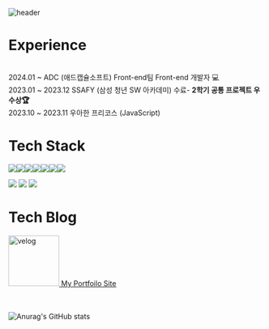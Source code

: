 ![header](https://capsule-render.vercel.app/api?type=waving&color=gradient&height=85&animation=fadeIn&section=footer&text=JaeHwan&fontAlign=85&fontSize=50)

<h1>Experience</h1> <br/>
2024.01 ~ ADC (애드캡슐소프트) Front-end팀 Front-end 개발자 💻 <br/>
2023.01 ~ 2023.12 SSAFY (삼성 청년 SW 아카데미) 수료- <b>2학기 공통 프로젝트 우수상🏆</b><br/>
2023.10 ~ 2023.11 우아한 프리코스 (JavaScript)

<h1>Tech Stack</h1>
<div style="display: flex;">
  <img src="https://img.shields.io/badge/javascript-F7DF1E?style=flat&logo=javascript&logoColor=white"/>
  <img src="https://img.shields.io/badge/typescript-3178C6?style=flat&logo=typescript&logoColor=white"/>
  <img src="https://img.shields.io/badge/react-61DAFB?style=flat&logo=react&logoColor=white"/>
  <img src="https://img.shields.io/badge/nextdotjs?style=flat&logo=nextdotjs&logoColor=white"/>
  
<!--   <img src="https://img.shields.io/badge/redux-764ABC?style=flat&logo=redux&logoColor=white"/> -->
  <img src="https://img.shields.io/badge/html5-E34F26?style=flat&logo=html5&logoColor=white"/>
  <img src="https://img.shields.io/badge/css3-1572B6?style=flat&logo=css3&logoColor=white"/>
  
  <img src="https://img.shields.io/badge/Vue.js-4FC08D?style=flat&logo=Vue.js&logoColor=white"/>
</div>

<img src="https://img.shields.io/badge/figma-F24E1E?style=flat&logo=figma&logoColor=white"/></a>
<img src="https://img.shields.io/badge/git-F05032?style=flat&logo=git&logoColor=white"/></a>
<img src="https://img.shields.io/badge/github-181717?style=flat&logo=github&logoColor=white"/></a>
<br>
<h1>Tech Blog</h1>

<a href="https://velog.io/@jjh099">
  <img src="https://img.shields.io/badge/velog-20C997?style=flat&logo=velog&logoColor=white" alt="velog" width="100px">
</a>
<a href="https://celebrated-cucurucho-35bb1a.netlify.app/">My Portfoilo Site</a>
<br>
<br>
<br>
<!-- ![Top Langs](https://github-readme-stats.vercel.app/api/top-langs/?username=Jinga02&layout=compact&theme=transparent) -->

![Anurag's GitHub stats](https://github-readme-stats.vercel.app/api?username=Jinga02&show_icons=true&theme=transparent)
